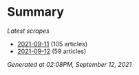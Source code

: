 # Summary
*Latest scrapes*
* [2021-09-11](https://github.com/nuuuwan/news_lk/blob/data/news_lk.2021-09-11.json) (105 articles)
* [2021-09-12](https://github.com/nuuuwan/news_lk/blob/data/news_lk.2021-09-12.json) (59 articles)

*Generated at 02:08PM, September 12, 2021*